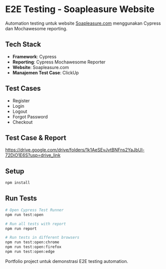 # E2E Testing - Soapleasure Website

Automation testing untuk website [Soapleasure.com](https://soapleasure.com/) menggunakan Cypress dan Mochawesome reporting.

## Tech Stack
- **Framework**: Cypress
- **Reporting**: Cypress Mochawesome Reporter
- **Website**: Soapleasure.com
- **Manajemen Test Case**: ClickUp

## Test Cases
- Register
- Login
- Logout  
- Forgot Password
- Checkout

## Test Case & Report
https://drive.google.com/drive/folders/1k1AeSEvJvtBNFns2YaJbUl-72DiO1E6S?usp=drive_link

## Setup
```bash
npm install
```

## Run Tests
```bash
# Open Cypress Test Runner
npm run test:open

# Run all tests with report
npm run report

# Run tests in different browsers
npm run test:open:chrome
npm run test:open:firefox
npm run test:open:edge
```

Portfolio project untuk demonstrasi E2E testing automation.

